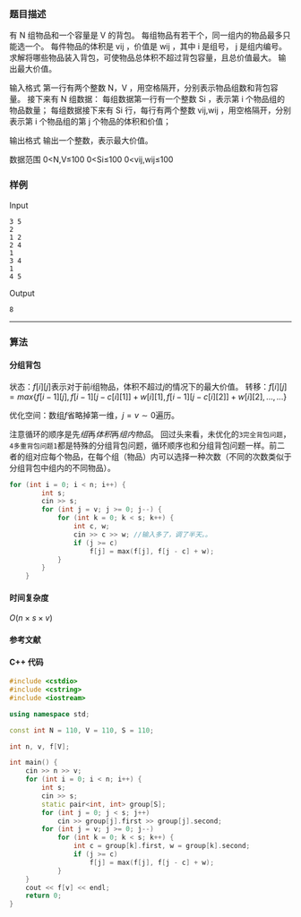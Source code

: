 ### 题目描述

有  N  组物品和一个容量是  V  的背包。
每组物品有若干个，同一组内的物品最多只能选一个。
每件物品的体积是  vij ，价值是  wij ，其中  i  是组号， j  是组内编号。
求解将哪些物品装入背包，可使物品总体积不超过背包容量，且总价值最大。
输出最大价值。

输入格式
第一行有两个整数  N，V ，用空格隔开，分别表示物品组数和背包容量。
接下来有  N  组数据：
每组数据第一行有一个整数  Si ，表示第  i  个物品组的物品数量；
每组数据接下来有  Si  行，每行有两个整数  vij,wij ，用空格隔开，分别表示第  i  个物品组的第  j  个物品的体积和价值；

输出格式
输出一个整数，表示最大价值。

数据范围
0<N,V≤100 
0<Si≤100 
0<vij,wij≤100

### 样例

Input

```
3 5
2
1 2
2 4
1
3 4
1
4 5
```

Output

```
8
```

----------

### 算法
#### 分组背包

状态：$f[i][j]$表示对于前$i$组物品，体积不超过$j$的情况下的最大价值。
转移：$f[i][j] = max\{f[i - 1][j], f[i - 1][j - c[i][1]] + w[i][1], f[i - 1][j - c[i][2]] + w[i][2], ..., ...\}$

优化空间：数组$f$省略掉第一维，$j = v \sim 0$遍历。

注意循环的顺序是先$组$再$体积$再$组内物品$。
回过头来看，未优化的`3完全背包问题`，`4多重背包问题1`都是特殊的分组背包问题，循环顺序也和分组背包问题一样。前二者的组对应每个物品，在每个组（物品）内可以选择一种次数（不同的次数类似于分组背包中组内的不同物品）。

``` cpp
for (int i = 0; i < n; i++) {
        int s;
        cin >> s;
        for (int j = v; j >= 0; j--) {
            for (int k = 0; k < s; k++) {
                int c, w;
                cin >> c >> w; //输入多了，调了半天。。
                if (j >= c)
                    f[j] = max(f[j], f[j - c] + w);
            }
        }
    }
```

#### 时间复杂度

$O(n \times s \times v)$

#### 参考文献

#### C++ 代码

``` cpp
#include <cstdio>
#include <cstring>
#include <iostream>

using namespace std;

const int N = 110, V = 110, S = 110;

int n, v, f[V];

int main() {
    cin >> n >> v;
    for (int i = 0; i < n; i++) {
        int s;
        cin >> s;
        static pair<int, int> group[S];
        for (int j = 0; j < s; j++)
            cin >> group[j].first >> group[j].second;
        for (int j = v; j >= 0; j--)
            for (int k = 0; k < s; k++) {
                int c = group[k].first, w = group[k].second;
                if (j >= c)
                    f[j] = max(f[j], f[j - c] + w);
            }
    }
    cout << f[v] << endl;
    return 0;
}
```